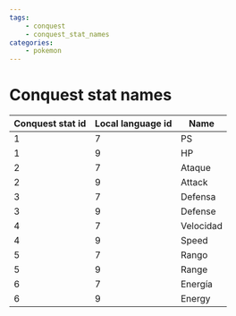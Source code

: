 ```yaml
---
tags:
    - conquest
    - conquest_stat_names
categories:
    - pokemon
---
```


# Conquest stat names

| **Conquest stat id** | **Local language id** |   **Name**    |
|----------------------|-----------------------|---------------|
| 1                | 7                 | PS        |
| 1                | 9                 | HP        |
| 2                | 7                 | Ataque    |
| 2                | 9                 | Attack    |
| 3                | 7                 | Defensa   |
| 3                | 9                 | Defense   |
| 4                | 7                 | Velocidad |
| 4                | 9                 | Speed     |
| 5                | 7                 | Rango     |
| 5                | 9                 | Range     |
| 6                | 7                 | Energía   |
| 6                | 9                 | Energy    |
